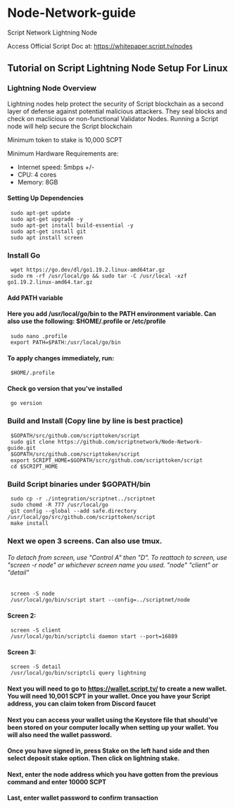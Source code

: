# Node-Network-guide
Script Network Lightning Node

Access Official Script Doc at: https://whitepaper.script.tv/nodes 
## Tutorial on Script Lightning Node Setup For Linux
### Lightning Node Overview
Lightning nodes help protect the security of Script blockchain as a second layer of defense against potential malicious attackers. They seal blocks and check on maclicious or non-functional Validator Nodes. Running a Script node will help secure the Script blockchain
    
Minimum token to stake is 10,000 SCPT

Minimum Hardware Requirements are:

  * Internet speed: 5mbps +/-
  * CPU: 4 cores
  * Memory: 8GB

#### Setting Up Dependencies
     sudo apt-get update
     sudo apt-get upgrade -y
     sudo apt-get install build-essential -y
     sudo apt-get install git
     sudo apt install screen
### Install Go
     wget https://go.dev/dl/go1.19.2.linux-amd64tar.gz
     sudo rm -rf /usr/local/go && sudo tar -C /usr/local -xzf go1.19.2.linux-amd64.tar.gz
    
#### Add PATH variable
#### Here you add /usr/local/go/bin to the PATH environment variable. Can also use the following: $HOME/.profile or /etc/profile
     sudo nano .profile
     export PATH=$PATH:/usr/local/go/bin
     
#### To apply changes immediately, run: 
     $HOME/.profile
     
#### Check go version that you've installed
     go version
### Build and Install (Copy line by line is best practice)
     $GOPATH/src/github.com/scripttoken/script
     sudo git clone https://github.com/scriptnetwork/Node-Network-guide.git
     $GOPATH/src/github.com/scripttoken/script
     export SCRIPT_HOME=$GOPATH/scrc/github.com/scripttoken/script
     cd $SCRIPT_HOME
    
### Build Script binaries under $GOPATH/bin
     sudo cp -r ./integration/scriptnet../scriptnet
     sudo chomd -R 777 /usr/local/go
     git config --global --add safe.directory /usr/local/go/src/github.com/scripttoken/script
     make install

### Next we open 3 screens. Can also use tmux. 
###### To detach from screen, use "Control A" then "D". To reattach to screen, use "screen -r node" or whichever screen name you used. "node" "client" or "detail"
     screen -S node
     /usr/local/go/bin/script start --config=../scriptnet/node
#### Screen 2:
     screen -S client
     /usr/local/go/bin/scriptcli daemon start --port=16889
#### Screen 3:
     screen -S detail
     /usr/local/go/bin/scriptcli query lightning
     
#### Next you will need to go to https://wallet.script.tv/ to create a new wallet. You will need 10,001 SCPT in your wallet. Once you have your Script address, you can claim token from Discord faucet

#### Next you can access your wallet using the Keystore file that should've been stored on your computer locally when setting up your wallet. You will also need the wallet password.

#### Once you have signed in, press Stake on the left hand side and then select deposit stake option. Then click on lightning stake.

#### Next, enter the node address which you have gotten from the previous command and enter 10000 SCPT

#### Last, enter wallet password to confirm transaction
     
    
